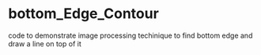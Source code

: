 # bottom_Edge_Contour
code to demonstrate image processing techinique to find bottom edge and draw a line on top of it

